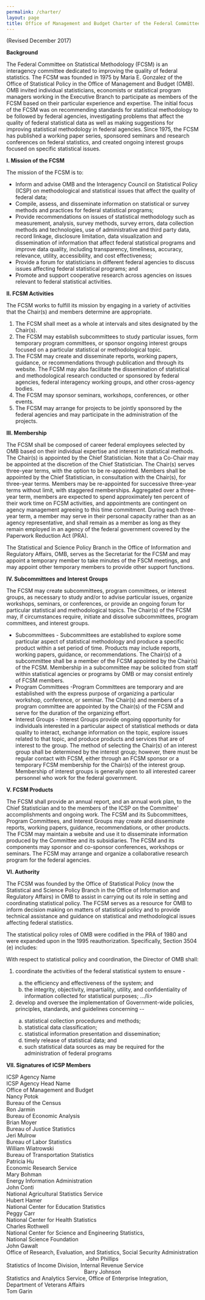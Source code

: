 ```yaml
---
permalink: /charter/
layout: page
title: Office of Management and Budget Charter of the Federal Committee on Statistical Methodology
---
```

        
<p>(Revised December 2017)</p>
<p><b>Background</b></p>
<p>The Federal Committee on Statistical Methodology (FCSM) is an interagency committee dedicated to improving the quality of federal statistics. The FCSM was founded in 1975 by Maria E. Gonzalez of the Office of Statistical Policy in the Office of Management and Budget (OMB). OMB invited individual statisticians, economists or statistical program managers working in the Executive Branch to participate as members of the FCSM based on their particular experience and expertise. The initial focus of the FCSM was on recommending standards for statistical methodology to be followed by federal agencies, investigating problems that affect the quality of federal statistical data as well as making suggestions for improving statistical methodology in federal agencies. Since 1975, the FCSM has published a working paper series, sponsored seminars and research conferences on federal statistics, and created ongoing interest groups focused on specific statistical issues. </p>
<p><b>I. Mission of the FCSM</b></p>
<p>The mission of the FCSM is to:</p>
<ul>
  <li>Inform and advise OMB and the Interagency Council on Statistical Policy (ICSP) on methodological and statistical issues that affect the quality of federal data; </li>
  <li>Compile, assess, and disseminate information on statistical or survey methods and practices for federal statistical programs;</li>
  <li>Provide recommendations on issues of statistical methodology such as measurement, analysis, survey methods, survey errors, data collection methods and technologies, use of administrative and third party data, record linkage, disclosure limitation, data visualization and dissemination of information that affect federal statistical programs and improve data quality, including transparency, timeliness, accuracy, relevance, utility, accessibility, and cost effectiveness; </li>
  <li> Provide a forum for statisticians in different federal agencies to discuss issues affecting federal statistical programs; and </li>
  <li>Promote and support cooperative research across agencies on issues relevant to federal statistical activities. </li>
</ul>
<p><b> II. FCSM Activities </b></p>
<p>The FCSM works to fulfill its mission by engaging in a variety of activities that the Chair(s) and members determine are appropriate.</p> 
<ol>
  <li>The FCSM shall meet as a whole at intervals and sites designated by the Chair(s).</li>
  <li>The FCSM may establish subcommittees to study particular issues, form temporary program committees, or sponsor ongoing interest groups focused on a particular statistical or methodological topic. </li> 
  <li>The FCSM may create and disseminate reports, working papers, guidance, or recommendations through publication and through its website. The FCSM may also facilitate the dissemination of statistical and methodological research conducted or sponsored by federal agencies, federal interagency working groups, and other cross-agency bodies.</li>
  <li>The FCSM may sponsor seminars, workshops, conferences, or other events. </li>
  <li>The FCSM may arrange for projects to be jointly sponsored by the federal agencies and may participate in the administration of the projects.</li>
</ol>
<p><b>III. Membership</b></p>
<p>The FCSM shall be composed of career federal employees selected by OMB based on their individual expertise and interest in statistical methods. The Chair(s) is appointed by the Chief Statistician. Note that a Co-Chair may be appointed at the discretion of the Chief Statistician. The Chair(s) serves three-year terms, with the option to be re-appointed. Members shall be appointed by the Chief Statistician, in consultation with the Chair(s), for three-year terms. Members may be re-appointed for successive three-year terms without limit, with staggered memberships. Aggregated over a three-year term, members are expected to spend approximately ten percent of their work time on FCSM activities, and appointments are contingent on agency management agreeing to this time commitment. During each three-year term, a member may serve in their personal capacity rather than as an agency representative, and shall remain as a member as long as they remain employed in an agency of the federal government covered by the Paperwork Reduction Act (PRA).</p> 
<p>The Statistical and Science Policy Branch in the Office of Information and Regulatory Affairs, OMB, serves as the Secretariat for the FCSM and may appoint a temporary member to take minutes of the FSCM meetings, and may appoint other temporary members to provide other support functions.</p>
<p><b>IV. Subcommittees and Interest Groups</b></p>
<p>The FCSM may create subcommittees, program committees, or interest groups, as necessary to study and/or to advise particular issues, organize workshops, seminars, or conferences, or provide an ongoing forum for particular statistical and methodological topics. The Chair(s) of the FCSM may, if circumstances require, initiate and dissolve subcommittees, program committees, and interest groups. </p>
<ul>
  <li>Subcommittees - Subcommittees are established to explore some particular aspect of statistical methodology and produce a specific product within a set period of time. Products may include reports, working papers, guidance, or recommendations. The Chair(s) of a subcommittee shall be a member of the FCSM appointed by the Chair(s) of the FCSM. Membership in a subcommittee may be solicited from staff within statistical agencies or programs by OMB or may consist entirely of FCSM members.</li> 
  <li>Program Committees -Program Committees are temporary and are established with the express purpose of organizing a particular workshop, conference, or seminar. The Chair(s) and members of a program committee are appointed by the Chair(s) of the FCSM and serve for the duration of the organizing effort. </li>
  <li>Interest Groups - Interest Groups provide ongoing opportunity for individuals interested in a particular aspect of statistical methods or data quality to interact, exchange information on the topic, explore issues related to that topic, and produce products and services that are of interest to the group. The method of selecting the Chair(s) of an interest group shall be determined by the interest group; however, there must be regular contact with FCSM, either through an FCSM sponsor or a temporary FCSM membership for the Chair(s) of the interest group. Membership of interest groups is generally open to all interested career personnel who work for the federal government. </li>
</ul>
<p><b>V. FCSM Products </b></p>
<p>The FCSM shall provide an annual report, and an annual work plan, to the Chief Statistician and to the members of the ICSP on the Committee' accomplishments and ongoing work. The FCSM and its Subcommittees, Program Committees, and Interest Groups may create and disseminate reports, working papers, guidance, recommendations, or other products. The FCSM may maintain a website and use it to disseminate information produced by the Committee and its subsidiaries. The FCSM and its components may sponsor and co-sponsor conferences, workshops or seminars. The FCSM may arrange and organize a collaborative research program for the federal agencies. </p>
<p><b>VI. Authority</b></p>
<p>The FCSM was founded by the Office of Statistical Policy (now the Statistical and Science Policy Branch in the Office of Information and Regulatory Affairs) in OMB to assist in carrying out its role in setting and coordinating statistical policy. The FCSM serves as a resource for OMB to inform decision making on matters of statistical policy and to provide technical assistance and guidance on statistical and methodological issues affecting federal statistics. </p>
<p>The statistical policy roles of OMB were codified in the PRA of 1980 and were expanded upon in the 1995 reauthorization. Specifically, Section 3504 (e) includes: </p>
<p>With respect to statistical policy and coordination, the Director of OMB shall:</p>
<ol>
  <li>coordinate the activities of the federal statistical system to ensure - </li>
  <ol type="a">
    <li> the efficiency and effectiveness of the system; and </li>
    <li> the integrity, objectivity, impartiality, utility, and confidentiality of information collected for statistical purposes; .../li>
  </ol>
  <li> develop and oversee the implementation of Government-wide policies, principles, standards, and guidelines concerning --</li> 
  <ol type="a">
    <li> statistical collection procedures and methods; </li>
    <li> statistical data classification; </li>
    <li> statistical information presentation and dissemination; </li>
    <li> timely release of statistical data; and </li>
    <li> such statistical data sources as may be required for the administration of federal programs</li>
  </ol>
</ol>

<!--<p><b>VII. Amendment and Revision History</b></p>
<table>
<div class="grid-row">
<td>Date Approved</div>
<td>Description of Amendment or Revision</div>
</div>

<div class="grid-row">
    <td>February 2003</div>
    <td>Initial release.</div>  
</div>

<div class="grid-row">
    <td>January 10, 2018</div>
    <td>Charter language modified to more accurately reflect the roles and responsibilities of the FCSM.</div>  
</div>

</table>-->

<p><b>VII. Signatures of ICSP Members</b></p>
<div class="grid-container">
  <div class="grid-row">
    <div class="grid-col-6">ICSP Agency Name</div>
    <div class="grid-col-6">ICSP Agency Head Name</div>
  </div>
  <div class="grid-row">
    <div class="grid-col-6">Office of Management and Budget</div>
    <div class="grid-col-6">Nancy Potok</div>
  </div>
  <div class="grid-row">
    <div class="grid-col-6">Bureau of the Census</div>
    <div class="grid-col-6">Ron Jarmin</div>
  </div>
  <div class="grid-row">
    <div class="grid-col-6">Bureau of Economic Analysis</div>
    <div class="grid-col-6">Brian Moyer</div>
  </div>
  <div class="grid-row">
    <div class="grid-col-6">Bureau of Justice Statistics</div>
    <div class="grid-col-6">Jeri Mulrow</div>
  </div>
  <div class="grid-row">
    <div class="grid-col-6">Bureau of Labor Statistics</div>
    <div class="grid-col-6">William Wiatrowski</div>
  </div>
  <div class="grid-row">
    <div class="grid-col-6">Bureau of Transportation Statistics</div>
    <div class="grid-col-6">Patricia Hu</div>
  </div>
  <div class="grid-row">
    <div class="grid-col-6">Economic Research Service</div>
    <div class="grid-col-6">Mary Bohman</div>
  </div>
  <div class="grid-row">
    <div class="grid-col-6">Energy Information Administration</div>
    <div class="grid-col-6">John Conti</div>
  </div>
  <div class="grid-row">
    <div class="grid-col-6">National Agricultural Statistics Service</div>
    <div class="grid-col-6">Hubert Hamer</div>
  </div>
  <div class="grid-row">
    <div class="grid-col-6">National Center for Education Statistics</div>
    <div class="grid-col-6">Peggy Carr</div>
  </div>
  <div class="grid-row">
    <div class="grid-col-6">National Center for Health Statistics</div>
    <div class="grid-col-6">Charles Rothwell</div>
  </div>
  <div class="grid-row">
    <div class="grid-col-6">National Center for Science and Engineering Statistics,<br> National Science Foundation</div>
    <div class="grid-col-6">John Gawalt</div>
    <td></div>
  </div>
  <div class="grid-row">
    <div class="grid-col-6">Office of Research, Evaluation, and Statistics, Social Security Administration</div>
    <div class="grid-col-6" style="text-align: center;">John Phillips</div>
  </div>
  <div class="grid-row">
    <div class="grid-col-6">Statistics of Income Division, Internal Revenue Service</div>
    <div class="grid-col-6" style="text-align: center;">Barry Johnson</div>
  </div>
  <div class="grid-row">
    <div class="grid-col-6">Statistics and Analytics Service, Office of Enterprise Integration, Department of Veterans Affairs</div>
    <div class="grid-col-6">Tom Garin</div>
  </div>
</div>